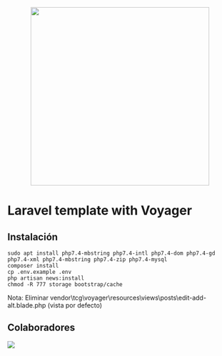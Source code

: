 <p align="center"><a href="https://laravel.com" target="_blank"><img src="https://raw.githubusercontent.com/laravel/art/master/logo-lockup/5%20SVG/2%20CMYK/1%20Full%20Color/laravel-logolockup-cmyk-red.svg" width="400"></a></p>

# Laravel template  with Voyager

## Instalación
```
sudo apt install php7.4-mbstring php7.4-intl php7.4-dom php7.4-gd php7.4-xml php7.4-mbstring php7.4-zip php7.4-mysql
composer install
cp .env.example .env
php artisan news:install
chmod -R 777 storage bootstrap/cache
```

Nota: Eliminar vendor\tcg\voyager\resources\views\posts\edit-add-alt.blade.php (vista por defecto)

## Colaboradores

<a href="https://github.com/agustinmejia/laravel_template/graphs/contributors">
  <img src="https://contrib.rocks/image?repo=agustinmejia/laravel_template" />
</a>